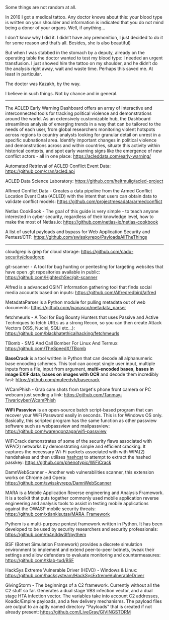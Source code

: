 Some things are not random at all.

In 2016 I got a medical tattoo. Any doctor knows about this: your blood type is written on your shoulder and information is indicated that you do not mind being a donor of your organs. Well, if anything...

I don't know why I did it. I didn’t have any premonition, I just decided to do it for some reason and that’s all. Besides, she is also beautiful)

But when I was stabbed in the stomach by a deputy, already on the operating table the doctor wanted to test my blood type: I needed an urgent transfusion. I just showed him the tattoo on my shoulder, and he didn’t do the analysis right away, wait and waste time. Perhaps this saved me. At least in particular.

The doctor was Kazakh, by the way.

I believe in such things. Not by chance and in general.

----

The ACLED Early Warning Dashboard offers an array of interactive and interconnected tools for tracking political violence and demonstrations around the world. As an extensively customizable hub, the Dashboard streamlines analysis of emerging trends in a way that can be tailored to the needs of each user, from global researchers monitoring violent hotspots across regions to country analysts looking for granular detail on unrest in a specific subnational area. Identify important changes in political violence and demonstrations across and within countries, situate this activity within historical contexts, and spot early warning signs like the emergence of new conflict actors - all in one place: https://acleddata.com/early-warning/

Automated Retrieval of ACLED Conflict Event Data: https://github.com/cran/acled.api

ACLED Data Science Laboratory: https://github.com/heltmulig/acled-project

ARmed Conflict Data - Creates a data pipeline from the Armed Conflict Location Event Data (ACLED) with the intent that users can obtain data to validate conflict models: https://github.com/projectmesadata/armedconflict


Netlas CookBook - The goal of this guide is very simple - to teach anyone interested in cyber security, regardless of their knowledge level, how to make the most of Netlas.io: https://github.com/netlas-io/netlas-cookbook

A list of useful payloads and bypass for Web Application Security and Pentest/CTF: https://github.com/swisskyrepo/PayloadsAllTheThings

----

cloudgrep is grep for cloud storage: https://github.com/cado-security/cloudgrep

git-scanner - A tool for bug hunting or pentesting for targeting websites that have open .git repositories available in public: https://github.com/HightechSec/git-scanner

Alfred is a advanced OSINT information gathering tool that finds social media accounts based on inputs: https://github.com/Alfredredbird/alfred

MetadataParser is a Python module for pulling metadata out of web documents: https://github.com/jvanasco/metadata_parser

fetchmeurls - A Tool for Bug Bounty Hunters that uses Passive and Active Techniques to fetch URLs as a strong Recon, so you can then create Attack Vectors (XSS, Nuclei, SQLi etc...): https://github.com/blackhatethicalhacking/fetchmeurls

TBomb - SMS And Call Bomber For Linux And Termux: https://github.com/TheSpeedX/TBomb

**BaseCrack** is a tool written in Python that can decode all alphanumeric base encoding schemes. This tool can accept single user input, multiple inputs from a file, input from argument, **multi-encoded bases**, **bases in image EXIF data**, **bases on images with OCR** and decode them incredibly fast: https://github.com/mufeedvh/basecrack

WCamPhish - Grab cam shots from target's phone front camera or PC webcam just sending a link: https://github.com/Tanmay-Tiwaricyber/WcamPhish

**WiFi Passview** is an open-source batch script-based program that can recover your WiFi Password easily in seconds. This is for Windows OS only. Basically, this scripted program has the same function as other passview software such as webpassview and mailpassview: https://github.com/warengonzaga/wifi-passview

WiFiCrack demonstrates of some of the security flaws associated with WPA(2) networks by demonstrating simple and efficient cracking. It captures the necessary Wi-Fi packets associated with with WPA(2) handshakes and then utilises [hashcat](https://github.com/hashcat/hashcat) to attempt to extract the hashed passkey: https://github.com/phenotypic/WiFiCrack

DamnWebScanner - Another web vulnerabilities scanner, this extension works on Chrome and Opera: https://github.com/swisskyrepo/DamnWebScanner

MARA is a Mobile Application Reverse engineering and Analysis Framework. It is a toolkit that puts together commonly used mobile application reverse engineering and analysis tools to assist in testing mobile applications against the OWASP mobile security threats: https://github.com/xtiankisutsa/MARA_Framework

Pythem is a multi-purpose pentest framework written in Python. It has been developed to be used by security researchers and security professionals: https://github.com/m4n3dw0lf/pythem

BSF (Botnet Simulation Framework) provides a discrete simulation environment to implement and extend peer-to-peer botnets, tweak their settings and allow defenders to evaluate monitoring and countermeasures: https://github.com/tklab-tud/BSF

HackSys Extreme Vulnerable Driver (HEVD) - Windows & Linux: https://github.com/hacksysteam/HackSysExtremeVulnerableDriver

GivingStorm - The beginnings of a C2 framework. Currently without all the C2 stuff so far. Generates a dual stage VBS infection vector, and a dual stage HTA infection vector. The variables take into account C2 addresses, Koadic/Empire payloads, and a few delivery mechanisms. The payload files are output to an aptly named directory "Payloads" that is created if not already present: https://github.com/LiveGray/GIVINGSTORM









